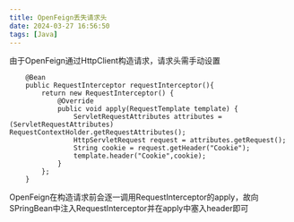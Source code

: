 ```yaml
---
title: OpenFeign丢失请求头
date: 2024-03-27 16:56:50
tags: [Java]
---
```


由于OpenFeign通过HttpClient构造请求，请求头需手动设置

```
    @Bean
    public RequestInterceptor requestInterceptor(){
        return new RequestInterceptor() {
            @Override
            public void apply(RequestTemplate template) {
                ServletRequestAttributes attributes = (ServletRequestAttributes) RequestContextHolder.getRequestAttributes();
                HttpServletRequest request = attributes.getRequest();
                String cookie = request.getHeader("Cookie");
                template.header("Cookie",cookie);
            }
        };
    }
```

OpenFeign在构造请求前会逐一调用RequestInterceptor的apply，故向SPringBean中注入RequestInterceptor并在apply中塞入header即可
